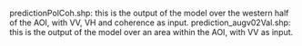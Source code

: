 predictionPolCoh.shp: this is the output of the model over the western half of the AOI, with VV, VH and coherence as input.
prediction_augv02Val.shp: this is the output of the model over an area within the AOI, with VV as input.
